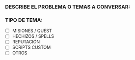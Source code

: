 <!-- Bienvenido, si te encuentras en este formulario, significa que quieres abrir un tema 
/ debate dentro del repositorio, te pedimos que completes los siguientes datos -->
### DESCRIBE EL PROBLEMA O TEMAS A CONVERSAR:



### TIPO DE TEMA:
<!--Completa con una x dentro del casillo o casillos correspondientes
Debe quedar de la siguiente manera – [x] -->
-	[ ] MISIONES / QUEST
-	[ ] HECHIZOS / SPELLS
-	[ ] REPUTACIÓN
-	[ ] SCRIPTS CUSTOM
-	[ ] OTROS
